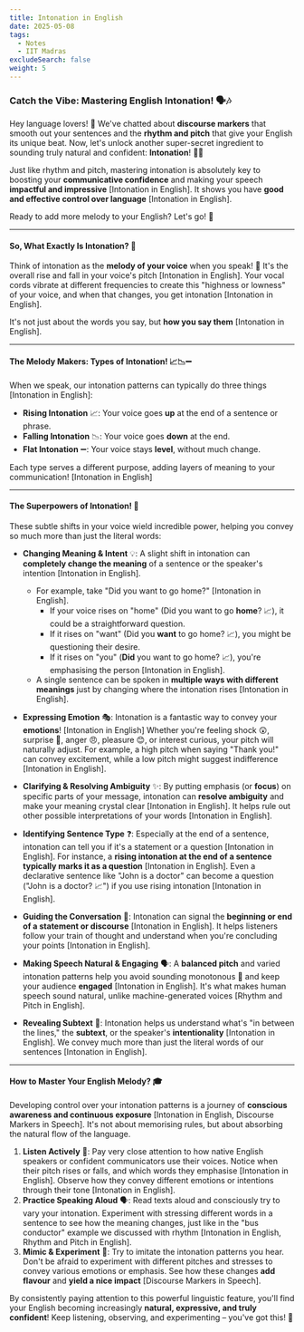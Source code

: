 ```yaml
---
title: Intonation in English
date: 2025-05-08
tags:
  - Notes 
  - IIT Madras
excludeSearch: false
weight: 5
---
```


### Catch the Vibe: Mastering English Intonation! 🗣️🎶

Hey language lovers! 👋 We've chatted about **discourse markers** that smooth out your sentences and the **rhythm and pitch** that give your English its unique beat. Now, let's unlock another super-secret ingredient to sounding truly natural and confident: **Intonation**! 🎤✨

Just like rhythm and pitch, mastering intonation is absolutely key to boosting your **communicative confidence** and making your speech **impactful and impressive** [Intonation in English]. It shows you have **good and effective control over language** [Intonation in English].

Ready to add more melody to your English? Let's go! 🚀

---

#### So, What Exactly Is Intonation? 🤔

Think of intonation as the **melody of your voice** when you speak! 🎵 It's the overall rise and fall in your voice's pitch [Intonation in English]. Your vocal cords vibrate at different frequencies to create this "highness or lowness" of your voice, and when that changes, you get intonation [Intonation in English].

It's not just about the words you say, but **how you say them** [Intonation in English].

---

#### The Melody Makers: Types of Intonation! 📈📉➖

When we speak, our intonation patterns can typically do three things [Intonation in English]:

*   **Rising Intonation** 📈: Your voice goes **up** at the end of a sentence or phrase.
*   **Falling Intonation** 📉: Your voice goes **down** at the end.
*   **Flat Intonation** ➖: Your voice stays **level**, without much change.

Each type serves a different purpose, adding layers of meaning to your communication! [Intonation in English]

---

#### The Superpowers of Intonation! 💪

These subtle shifts in your voice wield incredible power, helping you convey so much more than just the literal words:

*   **Changing Meaning & Intent** 💡: A slight shift in intonation can **completely change the meaning** of a sentence or the speaker's intention [Intonation in English].
    *   For example, take "Did you want to go home?" [Intonation in English].
        *   If your voice rises on "home" (Did you want to go **home**? 📈), it could be a straightforward question.
        *   If it rises on "want" (Did you **want** to go home? 📈), you might be questioning their desire.
        *   If it rises on "you" (**Did** you want to go home? 📈), you're emphasising the person [Intonation in English].
    *   A single sentence can be spoken in **multiple ways with different meanings** just by changing where the intonation rises [Intonation in English].

*   **Expressing Emotion** 🎭: Intonation is a fantastic way to convey your **emotions**! [Intonation in English] Whether you're feeling shock 😲, surprise 🤩, anger 😠, pleasure 😊, or interest curious, your pitch will naturally adjust. For example, a high pitch when saying "Thank you!" can convey excitement, while a low pitch might suggest indifference [Intonation in English].

*   **Clarifying & Resolving Ambiguity** ✨: By putting emphasis (or **focus**) on specific parts of your message, intonation can **resolve ambiguity** and make your meaning crystal clear [Intonation in English]. It helps rule out other possible interpretations of your words [Intonation in English].

*   **Identifying Sentence Type** ❓: Especially at the end of a sentence, intonation can tell you if it's a statement or a question [Intonation in English]. For instance, a **rising intonation at the end of a sentence typically marks it as a question** [Intonation in English]. Even a declarative sentence like "John is a doctor" can become a question ("John is a doctor? 📈") if you use rising intonation [Intonation in English].

*   **Guiding the Conversation** 🚦: Intonation can signal the **beginning or end of a statement or discourse** [Intonation in English]. It helps listeners follow your train of thought and understand when you're concluding your points [Intonation in English].

*   **Making Speech Natural & Engaging** 🗣️: A **balanced pitch** and varied intonation patterns help you avoid sounding monotonous 🤖 and keep your audience **engaged** [Intonation in English]. It's what makes human speech sound natural, unlike machine-generated voices [Rhythm and Pitch in English].

*   **Revealing Subtext** 🤫: Intonation helps us understand what's "in between the lines," the **subtext**, or the speaker's **intentionality** [Intonation in English]. We convey much more than just the literal words of our sentences [Intonation in English].

---

#### How to Master Your English Melody? 🎓

Developing control over your intonation patterns is a journey of **conscious awareness and continuous exposure** [Intonation in English, Discourse Markers in Speech]. It's not about memorising rules, but about absorbing the natural flow of the language.

1.  **Listen Actively** 👀: Pay very close attention to how native English speakers or confident communicators use their voices. Notice when their pitch rises or falls, and which words they emphasise [Intonation in English]. Observe how they convey different emotions or intentions through their tone [Intonation in English].
2.  **Practice Speaking Aloud** 🗣️: Read texts aloud and consciously try to vary your intonation. Experiment with stressing different words in a sentence to see how the meaning changes, just like in the "bus conductor" example we discussed with rhythm [Intonation in English, Rhythm and Pitch in English].
3.  **Mimic & Experiment** 🧪: Try to imitate the intonation patterns you hear. Don't be afraid to experiment with different pitches and stresses to convey various emotions or emphasis. See how these changes **add flavour** and **yield a nice impact** [Discourse Markers in Speech].

By consistently paying attention to this powerful linguistic feature, you'll find your English becoming increasingly **natural, expressive, and truly confident**! Keep listening, observing, and experimenting – you've got this! 🤩